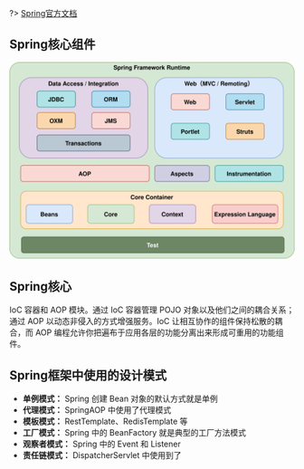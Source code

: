 ?> [Spring官方文档](https://docs.spring.io/spring-framework/reference/overview.html)

## Spring核心组件

![Spring核心组件](Spring基础知识/Spring核心组件.drawio.svg)

## Spring核心

IoC 容器和 AOP 模块。通过 IoC 容器管理 POJO 对象以及他们之间的耦合关系；通过 AOP 以动态非侵入的方式增强服务。IoC 让相互协作的组件保持松散的耦合，而 AOP 编程允许你把遍布于应用各层的功能分离出来形成可重用的功能组件。

## Spring框架中使用的设计模式

- **单例模式：** Spring 创建 Bean 对象的默认方式就是单例
- **代理模式：** SpringAOP 中使用了代理模式
- **模板模式：** RestTemplate、RedisTemplate 等
- **工厂模式：** Spring 中的 BeanFactory 就是典型的工厂方法模式
- **观察者模式：** Spring 中的 Event 和 Listener
- **责任链模式：** DispatcherServlet 中使用到了
